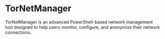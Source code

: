 # TorNetManager
TorNetManager is an advanced PowerShell-based network management tool designed to help users monitor, configure, and anonymize their network connections.
